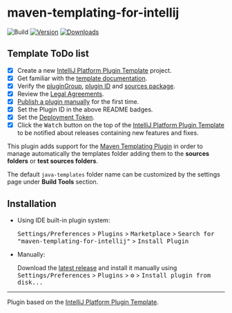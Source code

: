 # maven-templating-for-intellij

![Build](https://github.com/antonio-petricca/maven-templating-for-intellij/workflows/Build/badge.svg)
[![Version](https://img.shields.io/jetbrains/plugin/v/18410.svg)](https://plugins.jetbrains.com/plugin/18410)
[![Downloads](https://img.shields.io/jetbrains/plugin/d/18410.svg)](https://plugins.jetbrains.com/plugin/18410)

## Template ToDo list
- [x] Create a new [IntelliJ Platform Plugin Template][template] project.
- [x] Get familiar with the [template documentation][template].
- [x] Verify the [pluginGroup](/gradle.properties), [plugin ID](/src/main/resources/META-INF/plugin.xml) and [sources package](/src/main/kotlin).
- [x] Review the [Legal Agreements](https://plugins.jetbrains.com/docs/marketplace/legal-agreements.html).
- [x] [Publish a plugin manually](https://plugins.jetbrains.com/docs/intellij/publishing-plugin.html?from=IJPluginTemplate) for the first time.
- [x] Set the Plugin ID in the above README badges.
- [x] Set the [Deployment Token](https://plugins.jetbrains.com/docs/marketplace/plugin-upload.html).
- [x] Click the <kbd>Watch</kbd> button on the top of the [IntelliJ Platform Plugin Template][template] to be notified about releases containing new features and fixes.

<!-- Plugin description -->
This plugin adds support for the [Maven Templating Plugin](https://www.mojohaus.org/templating-maven-plugin/) in order to manage automatically the templates folder adding them to the **sources folders** or **test sources folders**.

The default `java-templates` folder name can be customized by the settings page under **Build Tools** section.
<!-- Plugin description end -->

## Installation

- Using IDE built-in plugin system:
  
  <kbd>Settings/Preferences</kbd> > <kbd>Plugins</kbd> > <kbd>Marketplace</kbd> > <kbd>Search for "maven-templating-for-intellij"</kbd> >
  <kbd>Install Plugin</kbd>
  
- Manually:

  Download the [latest release](https://github.com/antonio-petricca/maven-templating-for-intellij/releases/latest) and install it manually using
  <kbd>Settings/Preferences</kbd> > <kbd>Plugins</kbd> > <kbd>⚙️</kbd> > <kbd>Install plugin from disk...</kbd>


---
Plugin based on the [IntelliJ Platform Plugin Template][template].

[template]: https://github.com/JetBrains/intellij-platform-plugin-template
